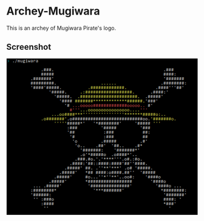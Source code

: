 Archey-Mugiwara
======
This is an archey of Mugiwara Pirate's logo.

Screenshot
------
!['Example'](https://raw.githubusercontent.com/m-rap/archey-mugiwara/master/screenshot.png)